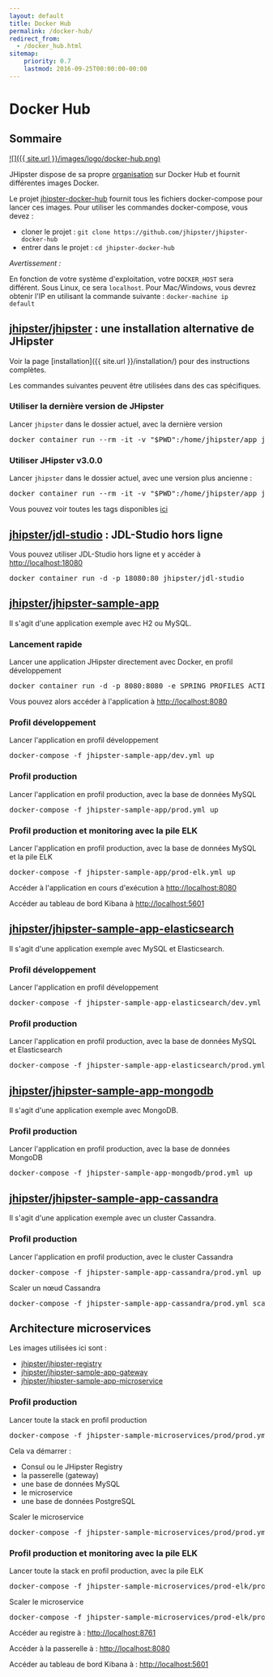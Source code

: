 ```yaml
---
layout: default
title: Docker Hub
permalink: /docker-hub/
redirect_from:
  - /docker_hub.html
sitemap:
    priority: 0.7
    lastmod: 2016-09-25T00:00:00-00:00
---
```


# <i class="fa fa-cloud-upload"></i> Docker Hub

## Sommaire

[![]({{ site.url }}/images/logo/docker-hub.png)](https://hub.docker.com/u/jhipster/)

JHipster dispose de sa propre [organisation] sur Docker Hub et fournit différentes images Docker.

Le projet [jhipster-docker-hub] fournit tous les fichiers docker-compose pour lancer ces images.
Pour utiliser les commandes docker-compose, vous devez :

- cloner le projet : `git clone https://github.com/jhipster/jhipster-docker-hub`
- entrer dans le projet : `cd jhipster-docker-hub`

<div class="alert alert-warning"><i>Avertissement : </i>

En fonction de votre système d'exploitation, votre <code>DOCKER_HOST</code> sera différent. Sous Linux, ce sera <code>localhost</code>.
Pour Mac/Windows, vous devrez obtenir l'IP en utilisant la commande suivante : <code>docker-machine ip default</code>

</div>

## [jhipster/jhipster](https://hub.docker.com/r/jhipster/jhipster) : une installation alternative de JHipster

Voir la page [installation]({{ site.url }}/installation/) pour des instructions complètes.

Les commandes suivantes peuvent être utilisées dans des cas spécifiques.

### Utiliser la dernière version de JHipster

Lancer `jhipster` dans le dossier actuel, avec la dernière version

<pre>
docker container run --rm -it -v "$PWD":/home/jhipster/app jhipster/jhipster jhipster
</pre>

### Utiliser JHipster v3.0.0

Lancer `jhipster` dans le dossier actuel, avec une version plus ancienne :

<pre>
docker container run --rm -it -v "$PWD":/home/jhipster/app jhipster/jhipster:v3.0.0 jhipster
</pre>

Vous pouvez voir toutes les tags disponibles [ici](https://hub.docker.com/r/jhipster/jhipster/tags/)

## [jhipster/jdl-studio](https://hub.docker.com/r/jhipster/jdl-studio) : JDL-Studio hors ligne

Vous pouvez utiliser JDL-Studio hors ligne et y accéder à [http://localhost:18080](http://localhost:18080)

<pre>
docker container run -d -p 18080:80 jhipster/jdl-studio
</pre>

## [jhipster/jhipster-sample-app](https://hub.docker.com/r/jhipster/jhipster-sample-app)

Il s'agit d'une application exemple avec H2 ou MySQL.

### Lancement rapide

Lancer une application JHipster directement avec Docker, en profil développement

<pre>
docker container run -d -p 8080:8080 -e SPRING_PROFILES_ACTIVE=dev jhipster/jhipster-sample-app
</pre>

Vous pouvez alors accéder à l'application à [http://localhost:8080](http://localhost:8080)

### Profil développement

Lancer l'application en profil développement

<pre>
docker-compose -f jhipster-sample-app/dev.yml up
</pre>

### Profil production

Lancer l'application en profil production, avec la base de données MySQL

<pre>
docker-compose -f jhipster-sample-app/prod.yml up
</pre>

### Profil production et monitoring avec la pile ELK

Lancer l'application en profil production, avec la base de données MySQL et la pile ELK

<pre>
docker-compose -f jhipster-sample-app/prod-elk.yml up
</pre>

Accéder à l'application en cours d'exécution à [http://localhost:8080](http://localhost:8080)

Accéder au tableau de bord Kibana à [http://localhost:5601](http://localhost:5601)

## [jhipster/jhipster-sample-app-elasticsearch](https://hub.docker.com/r/jhipster/jhipster-sample-app-elasticsearch)

Il s'agit d'une application exemple avec MySQL et Elasticsearch.

### Profil développement

Lancer l'application en profil développement

<pre>
docker-compose -f jhipster-sample-app-elasticsearch/dev.yml up
</pre>

### Profil production

Lancer l'application en profil production, avec la base de données MySQL et Elasticsearch

<pre>
docker-compose -f jhipster-sample-app-elasticsearch/prod.yml up
</pre>

## [jhipster/jhipster-sample-app-mongodb](https://hub.docker.com/r/jhipster/jhipster-sample-app-mongodb)

Il s'agit d'une application exemple avec MongoDB.

### Profil production

Lancer l'application en profil production, avec la base de données MongoDB

<pre>
docker-compose -f jhipster-sample-app-mongodb/prod.yml up
</pre>

## [jhipster/jhipster-sample-app-cassandra](https://hub.docker.com/r/jhipster/jhipster-sample-app-cassandra)

Il s'agit d'une application exemple avec un cluster Cassandra.

### Profil production

Lancer l'application en profil production, avec le cluster Cassandra

<pre>
docker-compose -f jhipster-sample-app-cassandra/prod.yml up
</pre>

Scaler un nœud Cassandra

<pre>
docker-compose -f jhipster-sample-app-cassandra/prod.yml scale sample-cassandra-node=2
</pre>

[organisation]: https://hub.docker.com/u/jhipster/
[jhipster-docker-hub]: https://github.com/jhipster/jhipster-docker-hub

## Architecture microservices

Les images utilisées ici sont :

- [jhipster/jhipster-registry](https://hub.docker.com/r/jhipster/jhipster-registry)
- [jhipster/jhipster-sample-app-gateway](https://hub.docker.com/r/jhipster/jhipster-sample-app-gateway)
- [jhipster/jhipster-sample-app-microservice](https://hub.docker.com/r/jhipster/jhipster-sample-app-microservice)

### Profil production

Lancer toute la stack en profil production

<pre>
docker-compose -f jhipster-sample-microservices/prod/prod.yml up
</pre>

Cela va démarrer :

- Consul ou le JHipster Registry
- la passerelle (gateway)
- une base de données MySQL
- le microservice
- une base de données PostgreSQL

Scaler le microservice

<pre>
docker-compose -f jhipster-sample-microservices/prod/prod.yml scale jhipstersamplemicroservice-app=2
</pre>

### Profil production et monitoring avec la pile ELK

Lancer toute la stack en profil production, avec la pile ELK

<pre>
docker-compose -f jhipster-sample-microservices/prod-elk/prod-elk.yml up
</pre>

Scaler le microservice

<pre>
docker-compose -f jhipster-sample-microservices/prod-elk/prod-elk.yml scale jhipstersamplemicroservice-app=2
</pre>

Accéder au registre à : [http://localhost:8761](http://localhost:8761)

Accéder à la passerelle à : [http://localhost:8080](http://localhost:8080)

Accéder au tableau de bord Kibana à : [http://localhost:5601](http://localhost:5601)